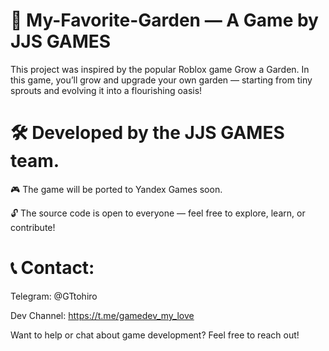 # 🌱 My-Favorite-Garden — A Game by JJS GAMES

This project was inspired by the popular Roblox game Grow a Garden.
In this game, you’ll grow and upgrade your own garden — starting from tiny sprouts and evolving it into a flourishing oasis!

# 🛠 Developed by the JJS GAMES team.
🎮 The game will be ported to Yandex Games soon.

🔓 The source code is open to everyone — feel free to explore, learn, or contribute!

# 📞 Contact:
Telegram: @GTtohiro

Dev Channel: https://t.me/gamedev_my_love

Want to help or chat about game development? Feel free to reach out!
